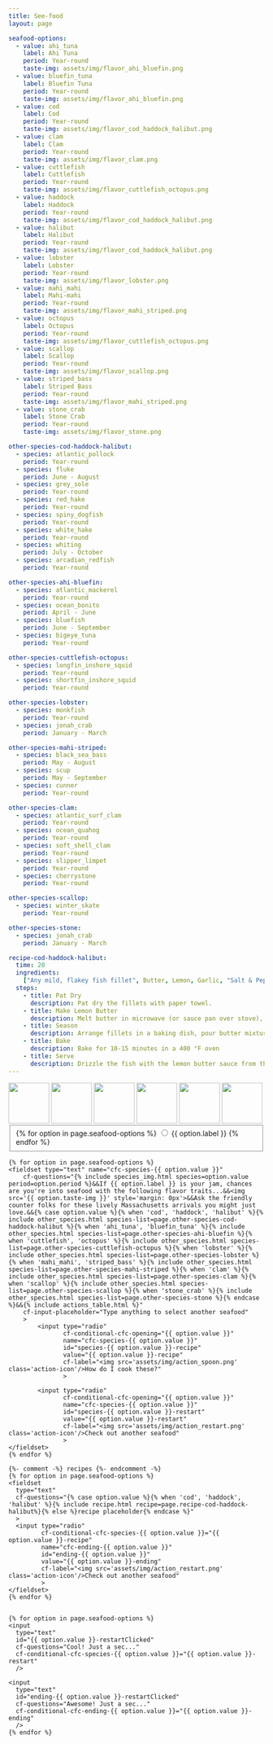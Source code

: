 ```yaml
---
title: See-food
layout: page

seafood-options:
  - value: ahi_tuna
    label: Ahi Tuna
    period: Year-round
    taste-img: assets/img/flavor_ahi_bluefin.png
  - value: bluefin_tuna
    label: Bluefin Tuna
    period: Year-round
    taste-img: assets/img/flavor_ahi_bluefin.png
  - value: cod
    label: Cod
    period: Year-round
    taste-img: assets/img/flavor_cod_haddock_halibut.png
  - value: clam
    label: Clam
    period: Year-round
    taste-img: assets/img/flavor_clam.png
  - value: cuttlefish
    label: Cuttlefish
    period: Year-round
    taste-img: assets/img/flavor_cuttlefish_octopus.png
  - value: haddock
    label: Haddock
    period: Year-round
    taste-img: assets/img/flavor_cod_haddock_halibut.png
  - value: halibut
    label: Halibut
    period: Year-round
    taste-img: assets/img/flavor_cod_haddock_halibut.png
  - value: lobster
    label: Lobster
    period: Year-round
    taste-img: assets/img/flavor_lobster.png
  - value: mahi_mahi
    label: Mahi-mahi
    period: Year-round
    taste-img: assets/img/flavor_mahi_striped.png
  - value: octopus
    label: Octopus
    period: Year-round
    taste-img: assets/img/flavor_cuttlefish_octopus.png
  - value: scallop
    label: Scallop
    period: Year-round
    taste-img: assets/img/flavor_scallop.png
  - value: striped_bass
    label: Striped Bass
    period: Year-round
    taste-img: assets/img/flavor_mahi_striped.png
  - value: stone_crab
    label: Stone Crab
    period: Year-round
    taste-img: assets/img/flavor_stone.png

other-species-cod-haddock-halibut:
  - species: atlantic_pollock
    period: Year-round
  - species: fluke
    period: June - August
  - species: grey_sole
    period: Year-round
  - species: red_hake
    period: Year-round
  - species: spiny_dogfish
    period: Year-round
  - species: white_hake
    period: Year-round
  - species: whiting
    period: July - October
  - species: arcadian_redfish
    period: Year-round

other-species-ahi-bluefin:
  - species: atlantic_mackerel
    period: Year-round
  - species: ocean_bonito
    period: April - June
  - species: bluefish
    period: June - September
  - species: bigeye_tuna
    period: Year-round

other-species-cuttlefish-octopus:
  - species: longfin_inshore_squid
    period: Year-round
  - species: shortfin_inshore_squid
    period: Year-round

other-species-lobster:
  - species: monkfish
    period: Year-round
  - species: jonah_crab
    period: January - March

other-species-mahi-striped:
  - species: black_sea_bass
    period: May - August
  - species: scup
    period: May - September
  - species: cunner
    period: Year-round

other-species-clam:
  - species: atlantic_surf_clam
    period: Year-round
  - species: ocean_quahog
    period: Year-round
  - species: soft_shell_clam
    period: Year-round
  - species: slipper_limpet
    period: Year-round
  - species: cherrystone
    period: Year-round

other-species-scallop:
  - species: winter_skate
    period: Year-round

other-species-stone:
  - species: jonah_crab
    period: January - March

recipe-cod-haddock-halibut:
  time: 20
  ingredients:
    ["Any mild, flakey fish fillet", Butter, Lemon, Garlic, "Salt & Pepper"]
  steps:
    - title: Pat Dry
      description: Pat dry the fillets with paper towel.
    - title: Make Lemon Butter
      description: Melt butter in microwave (or sauce pan over stove), stir in fresh lemon juice.
    - title: Season
      description: Arrange fillets in a baking dish, pour butter mixture evenly over. Season with garlic cloves, salt and pepper.
    - title: Bake
      description: Bake for 10-15 minutes in a 400 °F oven
    - title: Serve
      description: Drizzle the fish with the lemon butter sauce from the pan, ready to go!
---
```


<div class="row w-100 h-100 justify-content-center m-0 p-0">
    <div class="col-11 col-md-5 h-100 m-0 p-0 align-items-center d-flex justify-content-center">
        <div id="cf-context" class="dark-theme" role="cf-context" cf-context></div>
        <img class="opening-img show" src="assets/img/open_cod.png" height="80px" >
        <img class="opening-img" src="assets/img/open_pollock.png" height="80px" >
        <img class="opening-img" src="assets/img/open_scallop.png" height="80px" >
        <img class="opening-img" src="assets/img/open_skate.png" height="80px" >
        <img class="opening-img" src="assets/img/open_frame.png" height="80px" >
        <img class="opening-img" src="assets/img/open_see.png" height="80px" >
    </div>
</div>

<form id="myform" cf-form>
    <fieldset cf-label="opening" name="cfc-opening" cf-input-placeholder="Select Seafood"
        cf-questions="Hey there, seafood adventurer!<br><br>Ready to spice up your shopping game with some local flair? Let's embark on a flavor-filled journey to discover exciting and lesser-known Massachusetts local options that keep that delicious familiarity intact!&&Let's kick things off by picking a species that tickles your taste buds or is making into your shopping list today!"
        />
        {% for option in page.seafood-options %}
            <input type="radio" name="cfc-opening" id="intro-{{ option.value }}" value="{{ option.value }}">
            <label for="intro-{{ option.value }}">{{ option.label }}</label>
        {% endfor %}
    </fieldset>

    {% for option in page.seafood-options %}
    <fieldset type="text" name="cfc-species-{{ option.value }}"
        cf-questions="{% include species_img.html species=option.value period=option.period %}&&If {{ option.label }} is your jam, chances are you're into seafood with the following flavor traits...&&<img src='{{ option.taste-img }}' style='margin: 0px'>&&Ask the friendly counter folks for these lively Massachusetts arrivals you might just love.&&{% case option.value %}{% when 'cod', 'haddock', 'halibut' %}{% include other_species.html species-list=page.other-species-cod-haddock-halibut %}{% when 'ahi_tuna', 'bluefin_tuna' %}{% include other_species.html species-list=page.other-species-ahi-bluefin %}{% when 'cuttlefish', 'octopus' %}{% include other_species.html species-list=page.other-species-cuttlefish-octopus %}{% when 'lobster' %}{% include other_species.html species-list=page.other-species-lobster %}{% when 'mahi_mahi', 'striped_bass' %}{% include other_species.html species-list=page.other-species-mahi-striped %}{% when 'clam' %}{% include other_species.html species-list=page.other-species-clam %}{% when 'scallop' %}{% include other_species.html species-list=page.other-species-scallop %}{% when 'stone_crab' %}{% include other_species.html species-list=page.other-species-stone %}{% endcase %}&&{% include actions_table.html %}"
        cf-input-placeholder="Type anything to select another seafood"
        >
            <input type="radio"
                   cf-conditional-cfc-opening="{{ option.value }}"
                   name="cfc-species-{{ option.value }}"
                   id="species-{{ option.value }}-recipe"
                   value="{{ option.value }}-recipe"
                   cf-label="<img src='assets/img/action_spoon.png' class='action-icon'/>How do I cook these?"
                   >

            <input type="radio"
                   cf-conditional-cfc-opening="{{ option.value }}"
                   name="cfc-species-{{ option.value }}"
                   id="species-{{ option.value }}-restart"
                   value="{{ option.value }}-restart"
                   cf-label="<img src='assets/img/action_restart.png' class='action-icon'/>Check out another seafood"
                   >
    </fieldset>
    {% endfor %}

    {%- comment -%} recipes {%- endcomment -%}
    {% for option in page.seafood-options %}
    <fieldset
      type="text"
      cf-questions="{% case option.value %}{% when 'cod', 'haddock', 'halibut' %}{% include recipe.html recipe=page.recipe-cod-haddock-halibut%}{% else %}recipe placeholder{% endcase %}"
      >
      <input type="radio"
             cf-conditional-cfc-species-{{ option.value }}="{{ option.value }}-recipe"
             name="cfc-ending-{{ option.value }}"
             id="ending-{{ option.value }}"
             value="{{ option.value }}-ending"
             cf-label="<img src='assets/img/action_restart.png' class='action-icon'/>Check out another seafood"
             >
    </fieldset>
    {% endfor %}


    {% for option in page.seafood-options %}
    <input
      type="text"
      id="{{ option.value }}-restartClicked"
      cf-questions="Cool! Just a sec..."
      cf-conditional-cfc-species-{{ option.value }}="{{ option.value }}-restart" 
      />

    <input
      type="text"
      id="ending-{{ option.value }}-restartClicked"
      cf-questions="Awesome! Just a sec..."
      cf-conditional-cfc-ending-{{ option.value }}="{{ option.value }}-ending" 
      />
    {% endfor %}

</form>
